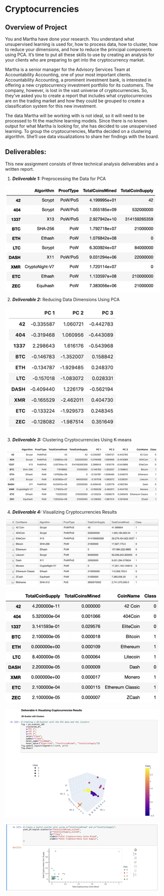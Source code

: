 # Cryptocurrencies

## Overview of Project
You and Martha have done your research. You understand what unsupervised learning is used for, how to process data, how to cluster, how to reduce your dimensions, and how to reduce the principal components using PCA. It’s time to put all these skills to use by creating an analysis for your clients who are preparing to get into the cryptocurrency market.

Martha is a senior manager for the Advisory Services Team at Accountability Accounting, one of your most important clients. Accountability Accounting, a prominent investment bank, is interested in offering a new cryptocurrency investment portfolio for its customers. The company, however, is lost in the vast universe of cryptocurrencies. So, they’ve asked you to create a report that includes what cryptocurrencies are on the trading market and how they could be grouped to create a classification system for this new investment.

The data Martha will be working with is not ideal, so it will need to be processed to fit the machine learning models. Since there is no known output for what Martha is looking for, she has decided to use unsupervised learning. To group the cryptocurrencies, Martha decided on a clustering algorithm. She’ll use data visualizations to share her findings with the board.

## Deliverables:
This new assignment consists of three technical analysis deliverables and a written report.

1. ***Deliverable 1:*** Preprocessing the Data for PCA

![image](https://github.com/DataJew/Cryptocurrencies/blob/main/Resources/images/crypto_df.png)

2. ***Deliverable 2:*** Reducing Data Dimensions Using PCA

![image](https://github.com/DataJew/Cryptocurrencies/blob/main/Resources/images/pcs_df.png)

3. ***Deliverable 3:*** Clustering Cryptocurrencies Using K-means

![image](https://github.com/DataJew/Cryptocurrencies/blob/main/Resources/images/clustered_df.png)

4. ***Deliverable 4:*** Visualizing Cryptocurrencies Results

![image](https://github.com/DataJew/Cryptocurrencies/blob/main/Resources/images/hvplot.table().png)

![image](https://github.com/DataJew/Cryptocurrencies/blob/main/Resources/images/clustered_df_new.png)

![image](https://github.com/DataJew/Cryptocurrencies/blob/main/Resources/images/3dcluster.png)

![image](https://github.com/DataJew/Cryptocurrencies/blob/main/Resources/images/hvplot.png)

